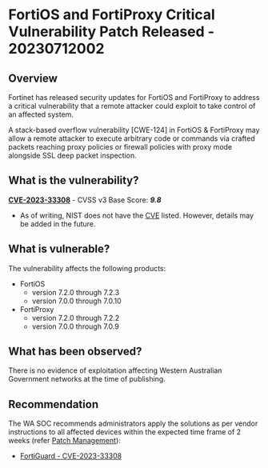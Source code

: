 # FortiOS and FortiProxy Critical Vulnerability Patch Released - 20230712002

## Overview

Fortinet has released security updates for FortiOS and FortiProxy to address a critical vulnerability that a remote attacker could exploit to take control of an affected system.

A stack-based overflow vulnerability [CWE-124] in FortiOS & FortiProxy may allow a remote attacker to execute arbitrary code or commands via crafted packets reaching proxy policies or firewall policies with proxy mode alongside SSL deep packet inspection.

## What is the vulnerability?

[**CVE-2023-33308**](https://www.fortiguard.com/psirt/FG-IR-23-183) - CVSS v3 Base Score: ***9.8***

- As of writing, NIST does not have the [CVE](https://nvd.nist.gov/vuln/detail/CVE-2023-33308) listed. However, details may be added in the future.

## What is vulnerable?

The vulnerability affects the following products:

- FortiOS
    - version 7.2.0 through 7.2.3
    - version 7.0.0 through 7.0.10
- FortiProxy
    - version 7.2.0 through 7.2.2
    - version 7.0.0 through 7.0.9

## What has been observed?

There is no evidence of exploitation affecting Western Australian Government networks at the time of publishing.

## Recommendation

The WA SOC recommends administrators apply the solutions as per vendor instructions to all affected devices within the expected time frame of 2 weeks (refer [Patch Management](../guidelines/patch-management.md)):

- [FortiGuard - CVE-2023-33308](https://www.fortiguard.com/psirt/FG-IR-23-183)
